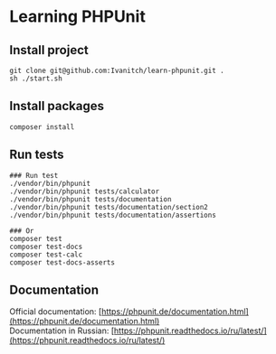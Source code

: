 # Learning PHPUnit

## Install project
``` 
git clone git@github.com:Ivanitch/learn-phpunit.git .
sh ./start.sh
``` 
## Install packages
``` 
composer install
```
## Run tests
```
### Run test
./vendor/bin/phpunit
./vendor/bin/phpunit tests/calculator
./vendor/bin/phpunit tests/documentation
./vendor/bin/phpunit tests/documentation/section2
./vendor/bin/phpunit tests/documentation/assertions

### Or
composer test
composer test-docs
composer test-calc
composer test-docs-asserts
 ```

## Documentation
Official documentation: [https://phpunit.de/documentation.html](https://phpunit.de/documentation.html)  
Documentation in Russian: [https://phpunit.readthedocs.io/ru/latest/](https://phpunit.readthedocs.io/ru/latest/)